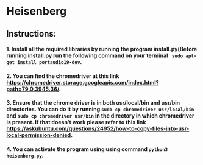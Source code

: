 # Heisenberg

## Instructions:
#### 1. Install all the required libraries by running the program install.py(Before running install.py run the following command on your terminal ``` sudo apt-get install portaudio19-dev```.
#### 2. You can find the chromedriver at this link https://chromedriver.storage.googleapis.com/index.html?path=79.0.3945.36/.
#### 3. Ensure that the chrome driver is in both usr/local/bin and usr/bin directories. You can do it by running ```sudo cp chromedriver usr/local/bin``` and ```sudo cp chromedriver usr/bin``` in the directory in which chromedriver is present. If that doesn't work please refer to this link https://askubuntu.com/questions/24952/how-to-copy-files-into-usr-local-permission-denied.
#### 4. You can activate the program using using command ``` python3 heisenberg.py ```.
